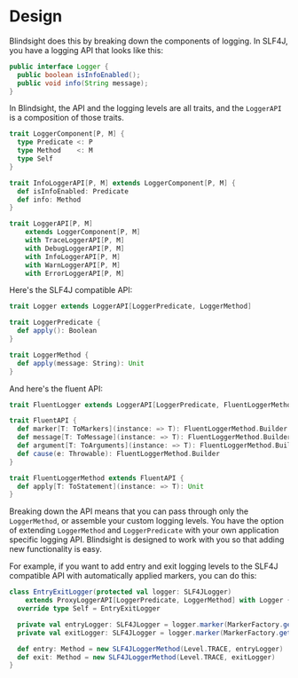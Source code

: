 # Design


Blindsight does this by breaking down the components of logging.  In SLF4J, you have a logging API that looks like this: 

```java
public interface Logger {
  public boolean isInfoEnabled();
  public void info(String message);
}
```

In Blindsight, the API and the logging levels are all traits, and the `LoggerAPI` is a composition of those traits. 

```scala
trait LoggerComponent[P, M] {
  type Predicate <: P
  type Method    <: M
  type Self
}

trait InfoLoggerAPI[P, M] extends LoggerComponent[P, M] {
  def isInfoEnabled: Predicate
  def info: Method
}

trait LoggerAPI[P, M]
    extends LoggerComponent[P, M]
    with TraceLoggerAPI[P, M]
    with DebugLoggerAPI[P, M]
    with InfoLoggerAPI[P, M]
    with WarnLoggerAPI[P, M]
    with ErrorLoggerAPI[P, M]
```

Here's the SLF4J compatible API:

```scala
trait Logger extends LoggerAPI[LoggerPredicate, LoggerMethod]

trait LoggerPredicate {
  def apply(): Boolean
}

trait LoggerMethod {
  def apply(message: String): Unit
}
```

And here's the fluent API:

```scala
trait FluentLogger extends LoggerAPI[LoggerPredicate, FluentLoggerMethod]

trait FluentAPI {
  def marker[T: ToMarkers](instance: => T): FluentLoggerMethod.Builder
  def message[T: ToMessage](instance: => T): FluentLoggerMethod.Builder
  def argument[T: ToArguments](instance: => T): FluentLoggerMethod.Builder
  def cause(e: Throwable): FluentLoggerMethod.Builder
}

trait FluentLoggerMethod extends FluentAPI {
  def apply[T: ToStatement](instance: => T): Unit
}
```

Breaking down the API means that you can pass through only the `LoggerMethod`, or assemble your custom logging levels.  You have the option of extending `LoggerMethod` and `LoggerPredicate` with your own application specific logging API.   Blindsight is designed to work with you so that adding new functionality is easy.

For example, if you want to add entry and exit logging levels to the SLF4J compatible API with automatically applied markers, you can do this:

```scala
class EntryExitLogger(protected val logger: SLF4JLogger)
    extends ProxyLoggerAPI[LoggerPredicate, LoggerMethod] with Logger {
  override type Self = EntryExitLogger

  private val entryLogger: SLF4JLogger = logger.marker(MarkerFactory.getMarker("ENTRY"))
  private val exitLogger: SLF4JLogger = logger.marker(MarkerFactory.getMarker("EXIT"))

  def entry: Method = new SLF4JLoggerMethod(Level.TRACE, entryLogger)
  def exit: Method = new SLF4JLoggerMethod(Level.TRACE, exitLogger)
}
```
